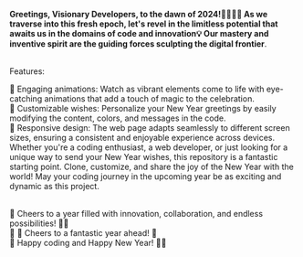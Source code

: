 **Greetings, Visionary Developers, to the dawn of 2024!🌟👩‍💻🌅 As we traverse into this fresh epoch, let's revel in the limitless potential that awaits us in the domains of code and innovation💡 Our mastery and inventive spirit are the guiding forces sculpting the digital frontier**.<br><br>

Features:<br>

🌟 Engaging animations: Watch as vibrant elements come to life with eye-catching animations that add a touch of magic to the celebration.<br>
🎇 Customizable wishes: Personalize your New Year greetings by easily modifying the content, colors, and messages in the code.<br>
🎨 Responsive design: The web page adapts seamlessly to different screen sizes, ensuring a consistent and enjoyable experience across devices.
Whether you're a coding enthusiast, a web developer, or just looking for a unique way to send your New Year wishes, this repository is a fantastic starting point. Clone, customize, and share the joy of the New Year with the world! May your coding journey in the upcoming year be as exciting and dynamic as this project.<br><br>

🔹 Cheers to a year filled with innovation, collaboration, and endless possibilities! 🎉✨<br>
🔹 🚀 Cheers to a fantastic year ahead! 🎇<br>
🔹 Happy coding and Happy New Year! 🚀🎊
